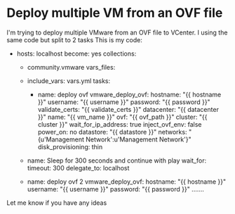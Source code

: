 
# Deploy multiple VM from an OVF file

I'm trying to deploy multiple VMware from an OVF file to VCenter. I using the same code but split to 2 tasks
This is my code:
- hosts: localhost
  become: yes
  collections:
    - community.vmware
  vars_files:
    - include_vars: vars.yml
  tasks:
      - name: deploy ovf
        vmware_deploy_ovf:
          hostname: "{{ hostname }}"
          username: "{{ username }}"
          password: "{{ password }}"
          validate_certs: "{{ validate_certs }}"
          datacenter: "{{ datacenter }}"
          name: "{{ vm_name }}"
          ovf: "{{ ovf_path }}"
          cluster: "{{ cluster }}"
          wait_for_ip_address: true
          inject_ovf_env: false
          power_on: no
          datastore: "{{ datastore }}"
          networks: "{u'Management Network':u'Management Network'}"
          disk_provisioning: thin

     - name: Sleep for 300 seconds and continue with play
       wait_for:
         timeout: 300
       delegate_to: localhost

     - name: deploy ovf 2
       vmware_deploy_ovf:
          hostname: "{{ hostname }}"
          username: "{{ username }}"
          password: "{{ password }}"
         .......

Let me know if you have any ideas

        
